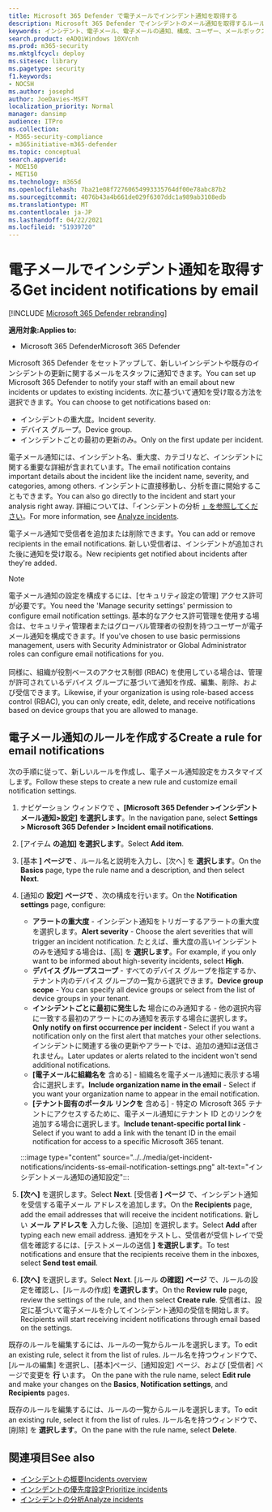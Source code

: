 ```yaml
---
title: Microsoft 365 Defender で電子メールでインシデント通知を取得する
description: Microsoft 365 Defender でインシデントのメール通知を取得するルールを作成する方法について説明します。
keywords: インシデント、電子メール、電子メールの通知、構成、ユーザー、メールボックス、電子メール、インシデント、分析、応答
search.product: eADQiWindows 10XVcnh
ms.prod: m365-security
ms.mktglfcycl: deploy
ms.sitesec: library
ms.pagetype: security
f1.keywords:
- NOCSH
ms.author: josephd
author: JoeDavies-MSFT
localization_priority: Normal
manager: dansimp
audience: ITPro
ms.collection:
- M365-security-compliance
- m365initiative-m365-defender
ms.topic: conceptual
search.appverid:
- MOE150
- MET150
ms.technology: m365d
ms.openlocfilehash: 7ba21e08f72760654993335764df00e78abc87b2
ms.sourcegitcommit: 4076b43a4b661de029f6307ddc1a989ab3108edb
ms.translationtype: MT
ms.contentlocale: ja-JP
ms.lasthandoff: 04/22/2021
ms.locfileid: "51939720"
---
```

# <a name="get-incident-notifications-by-email"></a><span data-ttu-id="f1a27-104">電子メールでインシデント通知を取得する</span><span class="sxs-lookup"><span data-stu-id="f1a27-104">Get incident notifications by email</span></span>

[!INCLUDE [Microsoft 365 Defender rebranding](../includes/microsoft-defender.md)]


<span data-ttu-id="f1a27-105">**適用対象:**</span><span class="sxs-lookup"><span data-stu-id="f1a27-105">**Applies to:**</span></span>
- <span data-ttu-id="f1a27-106">Microsoft 365 Defender</span><span class="sxs-lookup"><span data-stu-id="f1a27-106">Microsoft 365 Defender</span></span>

<span data-ttu-id="f1a27-107">Microsoft 365 Defender をセットアップして、新しいインシデントや既存のインシデントの更新に関するメールをスタッフに通知できます。</span><span class="sxs-lookup"><span data-stu-id="f1a27-107">You can set up Microsoft 365 Defender to notify your staff with an email about new incidents or updates to existing incidents.</span></span> <span data-ttu-id="f1a27-108">次に基づいて通知を受け取る方法を選択できます。</span><span class="sxs-lookup"><span data-stu-id="f1a27-108">You can choose to get notifications based on:</span></span>

- <span data-ttu-id="f1a27-109">インシデントの重大度。</span><span class="sxs-lookup"><span data-stu-id="f1a27-109">Incident severity.</span></span>
- <span data-ttu-id="f1a27-110">デバイス グループ。</span><span class="sxs-lookup"><span data-stu-id="f1a27-110">Device group.</span></span>
- <span data-ttu-id="f1a27-111">インシデントごとの最初の更新のみ。</span><span class="sxs-lookup"><span data-stu-id="f1a27-111">Only on the first update per incident.</span></span>

<span data-ttu-id="f1a27-112">電子メール通知には、インシデント名、重大度、カテゴリなど、インシデントに関する重要な詳細が含まれています。</span><span class="sxs-lookup"><span data-stu-id="f1a27-112">The email notification contains important details about the incident like the incident name, severity, and categories, among others.</span></span> <span data-ttu-id="f1a27-113">インシデントに直接移動し、分析を直に開始することもできます。</span><span class="sxs-lookup"><span data-stu-id="f1a27-113">You can also go directly to the incident and start your analysis right away.</span></span> <span data-ttu-id="f1a27-114">詳細については、「インシデントの分析 [」を参照してください](investigate-incidents.md)。</span><span class="sxs-lookup"><span data-stu-id="f1a27-114">For more information, see [Analyze incidents](investigate-incidents.md).</span></span>

<span data-ttu-id="f1a27-115">電子メール通知で受信者を追加または削除できます。</span><span class="sxs-lookup"><span data-stu-id="f1a27-115">You can add or remove recipients in the email notifications.</span></span> <span data-ttu-id="f1a27-116">新しい受信者は、インシデントが追加された後に通知を受け取る。</span><span class="sxs-lookup"><span data-stu-id="f1a27-116">New recipients get notified about incidents after they're added.</span></span> 

>[!NOTE]
><span data-ttu-id="f1a27-117">電子メール通知の設定を構成するには、[セキュリティ設定の管理] アクセス許可が必要です。</span><span class="sxs-lookup"><span data-stu-id="f1a27-117">You need the 'Manage security settings' permission to configure email notification settings.</span></span> <span data-ttu-id="f1a27-118">基本的なアクセス許可管理を使用する場合は、セキュリティ管理者またはグローバル管理者の役割を持つユーザーが電子メール通知を構成できます。</span><span class="sxs-lookup"><span data-stu-id="f1a27-118">If you've chosen to use basic permissions management, users with Security Administrator or Global Administrator roles can configure email notifications for you.</span></span> <br> <br>
<span data-ttu-id="f1a27-119">同様に、組織が役割ベースのアクセス制御 (RBAC) を使用している場合は、管理が許可されているデバイス グループに基づいて通知を作成、編集、削除、および受信できます。</span><span class="sxs-lookup"><span data-stu-id="f1a27-119">Likewise, if your organization is using role-based access control (RBAC), you can only create, edit, delete, and receive notifications based on device groups that you are allowed to manage.</span></span>

## <a name="create-a-rule-for-email-notifications"></a><span data-ttu-id="f1a27-120">電子メール通知のルールを作成する</span><span class="sxs-lookup"><span data-stu-id="f1a27-120">Create a rule for email notifications</span></span>

<span data-ttu-id="f1a27-121">次の手順に従って、新しいルールを作成し、電子メール通知設定をカスタマイズします。</span><span class="sxs-lookup"><span data-stu-id="f1a27-121">Follow these steps to create a new rule and customize email notification settings.</span></span>

1. <span data-ttu-id="f1a27-122">ナビゲーション ウィンドウで **、[Microsoft 365 Defender >インシデントメール通知>設定] を選択します**。</span><span class="sxs-lookup"><span data-stu-id="f1a27-122">In the navigation pane, select **Settings > Microsoft 365 Defender > Incident email notifications**.</span></span>
2. <span data-ttu-id="f1a27-123">[アイテム **の追加] を選択します**。</span><span class="sxs-lookup"><span data-stu-id="f1a27-123">Select **Add item**.</span></span>
3. <span data-ttu-id="f1a27-124">[基本 **] ページで** 、ルール名と説明を入力し、[次へ] を **選択します**。</span><span class="sxs-lookup"><span data-stu-id="f1a27-124">On the **Basics** page, type the rule name and a description, and then select **Next**.</span></span>
4. <span data-ttu-id="f1a27-125">[通知の **設定] ページで** 、次の構成を行います。</span><span class="sxs-lookup"><span data-stu-id="f1a27-125">On the **Notification settings** page, configure:</span></span>
    - <span data-ttu-id="f1a27-126">**アラートの重大度** - インシデント通知をトリガーするアラートの重大度を選択します。</span><span class="sxs-lookup"><span data-stu-id="f1a27-126">**Alert severity** - Choose the alert severities that will trigger an incident notification.</span></span> <span data-ttu-id="f1a27-127">たとえば、重大度の高いインシデントのみを通知する場合は、[高] を **選択します**。</span><span class="sxs-lookup"><span data-stu-id="f1a27-127">For example, if you only want to be informed about high-severity incidents, select **High**.</span></span>
    - <span data-ttu-id="f1a27-128">**デバイス グループスコープ** - すべてのデバイス グループを指定するか、テナント内のデバイス グループの一覧から選択できます。</span><span class="sxs-lookup"><span data-stu-id="f1a27-128">**Device group scope** - You can specify all device groups or select from the list of device groups in your tenant.</span></span>
    - <span data-ttu-id="f1a27-129">**インシデントごとに最初に発生した** 場合にのみ通知する - 他の選択内容に一致する最初のアラートにのみ通知を表示する場合に選択します。</span><span class="sxs-lookup"><span data-stu-id="f1a27-129">**Only notify on first occurrence per incident** - Select if you want a notification only on the first alert that matches your other selections.</span></span> <span data-ttu-id="f1a27-130">インシデントに関連する後の更新やアラートでは、追加の通知は送信されません。</span><span class="sxs-lookup"><span data-stu-id="f1a27-130">Later updates or alerts related to the incident won't send additional notifications.</span></span>
    - <span data-ttu-id="f1a27-131">**[電子メールに組織名を** 含める] - 組織名を電子メール通知に表示する場合に選択します。</span><span class="sxs-lookup"><span data-stu-id="f1a27-131">**Include organization name in the email** - Select if you want your organization name to appear in the email notification.</span></span>
    - <span data-ttu-id="f1a27-132">**[テナント固有のポータル リンクを** 含める] - 特定の Microsoft 365 テナントにアクセスするために、電子メール通知にテナント ID とのリンクを追加する場合に選択します。</span><span class="sxs-lookup"><span data-stu-id="f1a27-132">**Include tenant-specific portal link** - Select if you want to add a link with the tenant ID in the email notification for access to a specific Microsoft 365 tenant.</span></span>

    :::image type="content" source="../../media/get-incident-notifications/incidents-ss-email-notification-settings.png" alt-text="インシデントメール通知の通知設定":::

5. <span data-ttu-id="f1a27-134">**[次へ]** を選択します。</span><span class="sxs-lookup"><span data-stu-id="f1a27-134">Select **Next**.</span></span> <span data-ttu-id="f1a27-135">[受信者 **] ページ** で、インシデント通知を受信する電子メール アドレスを追加します。</span><span class="sxs-lookup"><span data-stu-id="f1a27-135">On the **Recipients** page, add the email addresses that will receive the incident notifications.</span></span> <span data-ttu-id="f1a27-136">新しい **メール アドレスを** 入力した後、[追加] を選択します。</span><span class="sxs-lookup"><span data-stu-id="f1a27-136">Select **Add** after typing each new email address.</span></span> <span data-ttu-id="f1a27-137">通知をテストし、受信者が受信トレイで受信を確認するには、[テストメールの送信 **] を選択します**。</span><span class="sxs-lookup"><span data-stu-id="f1a27-137">To test notifications and ensure that the recipients receive them in the inboxes, select **Send test email**.</span></span> 
6. <span data-ttu-id="f1a27-138">**[次へ]** を選択します。</span><span class="sxs-lookup"><span data-stu-id="f1a27-138">Select **Next**.</span></span> <span data-ttu-id="f1a27-139">[ルール **の確認] ページ** で、ルールの設定を確認し、[ルールの作成] **を選択します**。</span><span class="sxs-lookup"><span data-stu-id="f1a27-139">On the **Review rule** page, review the settings of the rule, and then select **Create rule**.</span></span> <span data-ttu-id="f1a27-140">受信者は、設定に基づいて電子メールを介してインシデント通知の受信を開始します。</span><span class="sxs-lookup"><span data-stu-id="f1a27-140">Recipients will start receiving incident notifications through email based on the settings.</span></span>

<span data-ttu-id="f1a27-141">既存のルールを編集するには、ルールの一覧からルールを選択します。</span><span class="sxs-lookup"><span data-stu-id="f1a27-141">To edit an existing rule, select it from the list of rules.</span></span> <span data-ttu-id="f1a27-142">ルール名を持つウィンドウで、[ルールの編集] を選択し、[基本]ページ、[通知設定] ページ、および [受信者] ページで変更を **行** います。 </span><span class="sxs-lookup"><span data-stu-id="f1a27-142">On the pane with the rule name, select **Edit rule** and make your changes on the **Basics**, **Notification settings**, and **Recipients** pages.</span></span>

<span data-ttu-id="f1a27-143">既存のルールを編集するには、ルールの一覧からルールを選択します。</span><span class="sxs-lookup"><span data-stu-id="f1a27-143">To edit an existing rule, select it from the list of rules.</span></span> <span data-ttu-id="f1a27-144">ルール名を持つウィンドウで、[削除] を **選択します**。</span><span class="sxs-lookup"><span data-stu-id="f1a27-144">On the pane with the rule name, select **Delete**.</span></span>

## <a name="see-also"></a><span data-ttu-id="f1a27-145">関連項目</span><span class="sxs-lookup"><span data-stu-id="f1a27-145">See also</span></span>
- [<span data-ttu-id="f1a27-146">インシデントの概要</span><span class="sxs-lookup"><span data-stu-id="f1a27-146">Incidents overview</span></span>](incidents-overview.md)
- [<span data-ttu-id="f1a27-147">インシデントの優先度設定</span><span class="sxs-lookup"><span data-stu-id="f1a27-147">Prioritize incidents</span></span>](incident-queue.md)
- [<span data-ttu-id="f1a27-148">インシデントの分析</span><span class="sxs-lookup"><span data-stu-id="f1a27-148">Analyze incidents</span></span>](investigate-incidents.md)
